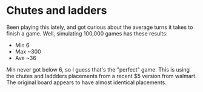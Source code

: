 # Chutes and ladders

Been playing this lately, and got curious about the average turns it takes to finish a game. Well, simulating 100,000 games has these results:

* Min 6
* Max ~300
* Ave ~36

Min never got below 6, so I guess that's the "perfect" game. This is using the chutes and laddders placements from a recent $5 version from walmart. The original board appears to have almost identical placements.
